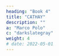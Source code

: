 ```yaml
---
heading: "Book 4"
title: "CATHAY"
description: ""
a: "Marco Polo"
c: "darkslategray"
weight: 4
# date: 2022-05-01
---
```


